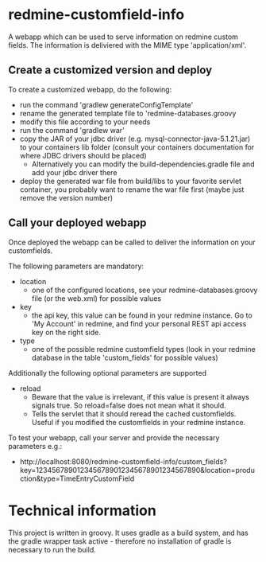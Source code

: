 redmine-customfield-info
========================

A webapp which can be used to serve information on redmine custom fields. The information is deliviered with the MIME type 'application/xml'.

Create a customized version and deploy
--------------------------------------
To create a customized webapp, do the following:
* run the command 'gradlew generateConfigTemplate'
* rename the generated template file to 'redmine-databases.groovy
* modify this file according to your needs
* run the command 'gradlew war'
* copy the JAR of your jdbc driver (e.g. mysql-connector-java-5.1.21.jar) to your containers lib folder (consult your containers documentation for where JDBC drivers should be placed)
    * Alternatively you can modify the build-dependencies.gradle file and add your jdbc driver there
* deploy the generated war file from build/libs to your favorite servlet container, you probably want to rename the war file first (maybe just remove the version number)

Call your deployed webapp
-------------------------
Once deployed the webapp can be called to deliver the information on your customfields.

The following parameters are mandatory:
* location
    * one of the configured locations, see your redmine-databases.groovy file (or the web.xml) for possible values
* key
    * the api key, this value can be found in your redmine instance. Go to 'My Account' in redmine, and find your personal REST api access key on the right side.
* type
    * one of the possible redmine customfield types (look in your redmine database in the table 'custom_fields' for possible values)

Additionally the following optional parameters are supported
* reload
    * Beware that the value is irrelevant, if this value is present it always signals true. So reload=false does not mean what it should.
    * Tells the servlet that it should reread the cached customfields. Useful if you modified the customfields in your redmine instance.


To test your webapp, call your server and provide the necessary parameters e.g.: 
* http://localhost:8080/redmine-customfield-info/custom_fields?key=1234567890123456789012345678901234567890&location=production&type=TimeEntryCustomField




Technical information
=====================

This project is written in groovy. It uses gradle as a build system, and has the gradle wrapper task active - therefore no installation of gradle
is necessary to run the build.
